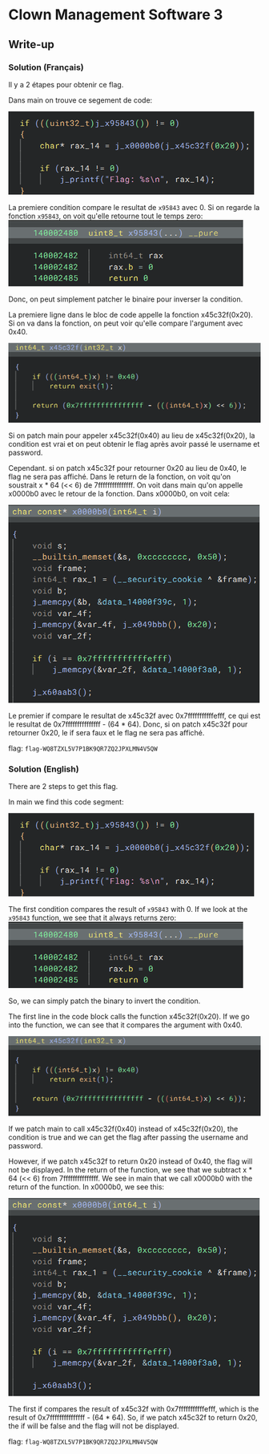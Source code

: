 # Clown Management Software 3
## Write-up
### Solution (Français)
Il y a 2 étapes pour obtenir ce flag. 

Dans main on trouve ce segement de code:

![false](image-1.png)

La premiere condition compare le resultat de `x95843` avec 0. Si on regarde la fonction `x95843`, on voit qu'elle retourne tout le temps zero:
![Alt text](image-2.png)

Donc, on peut simplement patcher le binaire pour inverser la condition.

La premiere ligne dans le bloc de code appelle la fonction x45c32f(0x20). Si on va dans la fonction, on peut voir qu'elle compare l'argument avec 0x40.

![Alt text](image-3.png)

Si on patch main pour appeler x45c32f(0x40) au lieu de x45c32f(0x20), la condition est vrai et on peut obtenir le flag après avoir passé le username et password.

Cependant. si on patch x45c32f pour retourner 0x20 au lieu de 0x40, le flag ne sera pas affiché. Dans le return de la fonction, on voit qu'on soustrait x * 64 (<< 6) de 7fffffffffffffff. On voit dans main qu'on appelle x0000b0 avec le retour de la fonction. Dans x0000b0, on voit cela:

![Alt text](image-4.png)

Le premier if compare le resultat de x45c32f avec 0x7fffffffffffefff, ce qui est le resultat de 0x7fffffffffffffff - (64 * 64). Donc, si on patch x45c32f pour retourner 0x20, le if sera faux et le flag ne sera pas affiché.

flag: `flag-WQ8TZXL5V7P1BK9QR7ZQ2JPXLMN4V5QW`
### Solution (English)
There are 2 steps to get this flag.

In main we find this code segment:

![false](image-1.png)

The first condition compares the result of `x95843` with 0. If we look at the `x95843` function, we see that it always returns zero:
![Alt text](image-2.png)

So, we can simply patch the binary to invert the condition.

The first line in the code block calls the function x45c32f(0x20). If we go into the function, we can see that it compares the argument with 0x40.

![Alt text](image-3.png)

If we patch main to call x45c32f(0x40) instead of x45c32f(0x20), the condition is true and we can get the flag after passing the username and password.

However, if we patch x45c32f to return 0x20 instead of 0x40, the flag will not be displayed. In the return of the function, we see that we subtract x * 64 (<< 6) from 7fffffffffffffff. We see in main that we call x0000b0 with the return of the function. In x0000b0, we see this:

![Alt text](image-4.png)

The first if compares the result of x45c32f with 0x7fffffffffffefff, which is the result of 0x7fffffffffffffff - (64 * 64). So, if we patch x45c32f to return 0x20, the if will be false and the flag will not be displayed.

flag: `flag-WQ8TZXL5V7P1BK9QR7ZQ2JPXLMN4V5QW`


